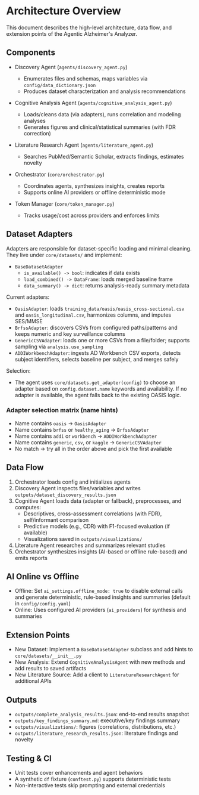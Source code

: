 # Architecture Overview

This document describes the high-level architecture, data flow, and extension points of the Agentic Alzheimer's Analyzer.

## Components

- Discovery Agent (`agents/discovery_agent.py`)
  - Enumerates files and schemas, maps variables via `config/data_dictionary.json`
  - Produces dataset characterization and analysis recommendations

- Cognitive Analysis Agent (`agents/cognitive_analysis_agent.py`)
  - Loads/cleans data (via adapters), runs correlation and modeling analyses
  - Generates figures and clinical/statistical summaries (with FDR correction)

- Literature Research Agent (`agents/literature_agent.py`)
  - Searches PubMed/Semantic Scholar, extracts findings, estimates novelty

- Orchestrator (`core/orchestrator.py`)
  - Coordinates agents, synthesizes insights, creates reports
  - Supports online AI providers or offline deterministic mode

- Token Manager (`core/token_manager.py`)
  - Tracks usage/cost across providers and enforces limits

## Dataset Adapters

Adapters are responsible for dataset-specific loading and minimal cleaning. They live under `core/datasets/` and implement:

- `BaseDatasetAdapter`
  - `is_available() -> bool`: indicates if data exists
  - `load_combined() -> DataFrame`: loads merged baseline frame
  - `data_summary() -> dict`: returns analysis-ready summary metadata

Current adapters:
- `OasisAdapter`: loads `training_data/oasis/oasis_cross-sectional.csv` and `oasis_longitudinal.csv`, harmonizes columns, and imputes SES/MMSE
- `BrfssAdapter`: discovers CSVs from configured paths/patterns and keeps numeric and key surveillance columns
- `GenericCSVAdapter`: loads one or more CSVs from a file/folder; supports sampling via `analysis.use_sampling`
- `ADDIWorkbenchAdapter`: ingests AD Workbench CSV exports, detects subject identifiers, selects baseline per subject, and merges safely

Selection:
- The agent uses `core/datasets.get_adapter(config)` to choose an adapter based on `config.dataset.name` keywords and availability. If no adapter is available, the agent falls back to the existing OASIS logic.

### Adapter selection matrix (name hints)
- Name contains `oasis` → `OasisAdapter`
- Name contains `brfss` or `healthy_aging` → `BrfssAdapter`
- Name contains `addi` or `workbench` → `ADDIWorkbenchAdapter`
- Name contains `generic`, `csv`, or `kaggle` → `GenericCSVAdapter`
- No match → try all in the order above and pick the first available

## Data Flow

1. Orchestrator loads config and initializes agents
2. Discovery Agent inspects files/variables and writes `outputs/dataset_discovery_results.json`
3. Cognitive Agent loads data (adapter or fallback), preprocesses, and computes:
   - Descriptives, cross-assessment correlations (with FDR), self/informant comparison
   - Predictive models (e.g., CDR) with F1-focused evaluation (if available)
   - Visualizations saved in `outputs/visualizations/`
4. Literature Agent researches and summarizes relevant studies
5. Orchestrator synthesizes insights (AI-based or offline rule-based) and emits reports

## AI Online vs Offline

- Offline: Set `ai_settings.offline_mode: true` to disable external calls and generate deterministic, rule-based insights and summaries (default in `config/config.yaml`)
- Online: Uses configured AI providers (`ai_providers`) for synthesis and summaries

## Extension Points

- New Dataset: Implement a `BaseDatasetAdapter` subclass and add hints to `core/datasets/__init__.py`
- New Analysis: Extend `CognitiveAnalysisAgent` with new methods and add results to saved artifacts
- New Literature Source: Add a client to `LiteratureResearchAgent` for additional APIs

## Outputs

- `outputs/complete_analysis_results.json`: end-to-end results snapshot
- `outputs/key_findings_summary.md`: executive/key findings summary
- `outputs/visualizations/`: figures (correlations, distributions, etc.)
- `outputs/literature_research_results.json`: literature findings and novelty

## Testing & CI

- Unit tests cover enhancements and agent behaviors
- A synthetic `df` fixture (`conftest.py`) supports deterministic tests
- Non-interactive tests skip prompting and external credentials 